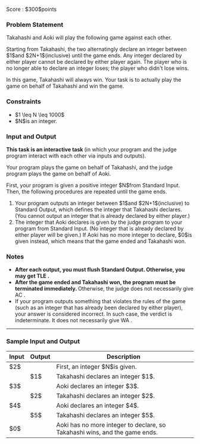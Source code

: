 
<div>

<span>

<span>

<p>
Score : $300$points
</p>

<div>

<section>

### **Problem Statement**

<p>
Takahashi and Aoki will play the following game against each other.
</p>

<p>
Starting from Takahashi, the two alternatingly declare an integer between $1$and $2N+1$(inclusive) until the game ends.
Any integer declared by either player cannot be declared by either player again.
The player who is no longer able to declare an integer loses; the player who didn't lose wins.
</p>

<p>
In this game, Takahashi will always win.
Your task is to actually play the game on behalf of Takahashi and win the game.
</p>

</section>

</div>

<div>

<section>

### **Constraints**

<ul>

<li>
$1 \leq N \leq 1000$
</li>

<li>
$N$is an integer.
</li>

</ul>

</section>

</div>

<div>

<section>

### **Input and Output**

<p>

<strong>
This task is an interactive task
</strong>
(in which your program and the judge program interact with each other via inputs and outputs).

Your program plays the game on behalf of Takahashi, and the judge program plays the game on behalf of Aoki.
</p>

<p>
First, your program is given a positive integer $N$from Standard Input.
Then, the following procedures are repeated until the game ends.
</p>

<ol>

<li>
Your program outputs an integer between $1$and $2N+1$(inclusive) to Standard Output, which defines the integer that Takahashi declares.  (You cannot output an integer that is already declared by either player.)
</li>

<li>
The integer that Aoki declares is given by the judge program to your program from Standard Input.  (No integer that is already declared by either player will be given.)
If Aoki has no more integer to declare, $0$is given instead, which means that the game ended and Takahashi won.
</li>

</ol>

</section>

</div>

<div>

<section>

### **Notes**

<ul>

<li>

<span>

<strong>
After each output, you must flush Standard Output.  Otherwise, you may get 
<span>
TLE
</span>
.
</strong>

</span>

</li>

<li>

<strong>
After the game ended and Takahashi won, the program must be terminated immediately.
</strong>
Otherwise, the judge does not necessarily give 
<span>
AC
</span>
.
</li>

<li>
If your program outputs something that violates the rules of the game (such as an integer that has already been declared by either player), your answer is considered incorrect.  In such case, the verdict is indeterminate.  It does not necessarily give 
<span>
WA
</span>
.
</li>

</ul>

</section>

</div>

---

<div>

<section>

### **Sample Input and Output**

<table>

<thead>

<tr>

<th>
Input
</th>

<th>
Output
</th>

<th>
Description
</th>

</tr>

</thead>

<tbody>

<tr>

<td>
$2$
</td>

<td>

</td>

<td>
First, an integer $N$is given.
</td>

</tr>

<tr>

<td>

</td>

<td>
$1$
</td>

<td>
Takahashi declares an integer $1$.
</td>

</tr>

<tr>

<td>
$3$
</td>

<td>

</td>

<td>
Aoki declares an integer $3$.
</td>

</tr>

<tr>

<td>

</td>

<td>
$2$
</td>

<td>
Takahashi declares an integer $2$.
</td>

</tr>

<tr>

<td>
$4$
</td>

<td>

</td>

<td>
Aoki declares an integer $4$.
</td>

</tr>

<tr>

<td>

</td>

<td>
$5$
</td>

<td>
Takahashi declares an integer $5$.
</td>

</tr>

<tr>

<td>
$0$
</td>

<td>

</td>

<td>
Aoki has no more integer to declare, so Takahashi wins, and the game ends.
</td>

</tr>

</tbody>

</table>

</section>

</div>

</span>

</span>

</div>

